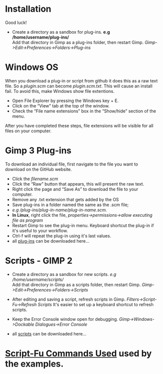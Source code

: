 # Installation

Good luck!

* Create a directory as a sandbox for plug-ins. **e.g /home/username/plug-ins/**  
  Add that directory in Gimp as a plug-ins folder, then restart Gimp.
  *Gimp->Edit->Preferences->Folders->Plug-ins*


# Windows OS

When you download a plug-in or script from github it does this as a raw text file.
So a *plugin.scm* can become *plugin.scm.txt*.  This will cause an install fail.
To avoid this, make Windows show file extentions.
  
* Open File Explorer by pressing the Windows key + E.
* Click on the “View” tab at the top of the window.
* Check the “File name extensions” box in the “Show/hide” section of the menu.
  
After you have completed these steps, file extensions will be visible for all
files on your computer.
  
  
# Gimp 3 Plug-ins
  
To download an individual file, first navigate to the file you want to download 
on the GitHub website.
  
* Click the *filename.scm*
* Click the “Raw” button that appears, this will present the raw text.
* Right click the page and “Save As” to download the file to your computer.
* Remove any .txt extension that gets added by the OS
* Save plug-ins in a folder named the same as the .scm file;
* *e.g /plug-ins/plug-in-name/plug-in-name.scm.*
* **In Linux**, right click the file, *properties->permissions->allow executing file as program*
* Restart Gimp to see the plug-in menu. Keyboard shortcut the plug-in if it's useful to your workflow.
* Ctrl-f will repeat the plug-in using it's last values.
* all [ plug-ins](https://github.com/script-fu/script-fu.github.io/blob/main/plug-ins) can be downloaded here...  
  
  
# Scripts - GIMP 2

* Create a directory as a sandbox for new scripts. *e.g /home/username/scripts/*        
  Add that directory in Gimp as a scripts folder, then restart Gimp.
  *Gimp->Edit->Preferences->Folders->Scripts*     
  
* After editing and saving a script, refresh scripts in Gimp.
  *Filters->Script-Fu->Refresh Scripts*
  It's easier to set up a keyboard shortcut to refresh scripts.
  
* Keep the Error Console window open for debugging.
  *Gimp->Windows->Dockable Dialogues->Error Console*  
  
* all [scripts](https://github.com/script-fu/script-fu.github.io/blob/main/scripts) can be downloaded here...  
  
  
# [Script-Fu Commands Used](https://script-fu.github.io/2022/12/03/Commands-Used.html) used by the examples.
